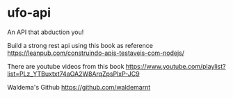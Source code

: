# ufo-api
An API that abduction you!


Build a strong rest api using this book as reference
https://leanpub.com/construindo-apis-testaveis-com-nodejs/

There are youtube videos from this book 
https://www.youtube.com/playlist?list=PLz_YTBuxtxt74aOA2W8ArqZpsPlxP-JC9

Waldema's Github
https://github.com/waldemarnt

